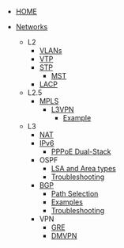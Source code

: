 <!-- docs/_sidebar.md -->


* [HOME](./)

* [Networks](./Networks/routing_protocols_AD)
  * L2
    * [VLANs](./Networks/VLANs/common)
    * [VTP](./Networks/VLANs/vtp)
    * [STP](./Networks/STP/common)
      * [MST](./Networks/STP/mstp)
    * [LACP](./Networks/LACP/config_guide)
  * L2.5
    * [MPLS](./Networks/MPLS/common)
      * [L3VPN](./Networks/MPLS/l3vpn)
        * [Example](./Networks/MPLS/prod_example)
  * L3
    * [NAT](./Networks/NAT/common)
    * [IPv6](./Networks/IPv6/basic)
      * [PPPoE Dual-Stack](./Networks/IPv6/pppoe_dual-stack)
    * OSPF
      * [LSA and Area types](./Networks/OSPF/LSA_and_areas)
      * [Troubleshooting](./Networks/OSPF/troubleshoot)
    * [BGP](./Networks/BGP/main_features)
      * [Path Selection](./Networks/BGP/bgp_path_selection)
      * [Examples](./Networks/BGP/bgp_examples)
      * [Troubleshooting](./Networks/BGP/troubleshooting)
    * VPN
      * [GRE](./Networks/VPN/gre)
      * [DMVPN](./Networks/VPN/dmvpn)